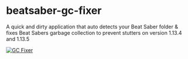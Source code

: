 # beatsaber-gc-fixer
A quick and dirty application that auto detects your Beat Saber folder & fixes Beat Sabers garbage collection to prevent stutters on version 1.13.4 and 1.13.5

[![GC Fixer](https://i.imgur.com/nDAAmwL.png)](https://github.com/Umbranoxio/beatsaber-gc-fixer/releases/latest)
